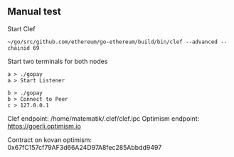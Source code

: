 ## Manual test

Start Clef
```
~/go/src/github.com/ethereum/go-ethereum/build/bin/clef --advanced --chainid 69
```

Start two terminals for both nodes
```
a > ./gopay
a > Start Listener
```

```
b > ./gopay
b > Connect to Peer
c > 127.0.0.1
```

Clef endpoint: /home/matematik/.clef/clef.ipc
Optimism endpoint: https://goerli.optimism.io

Contract on kovan optimism: 0x67fC157cf79AF3d66A24D97A8fec285Abbdd9497